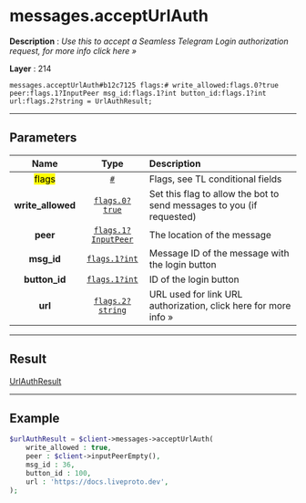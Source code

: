 # messages.acceptUrlAuth

**Description** : *Use this to accept a Seamless Telegram Login authorization request, for more info click here &raquo;*

**Layer** : 214

```tl
messages.acceptUrlAuth#b12c7125 flags:# write_allowed:flags.0?true peer:flags.1?InputPeer msg_id:flags.1?int button_id:flags.1?int url:flags.2?string = UrlAuthResult;
```

---

## Parameters

| Name | Type | Description |
| :---: | :---: | :--- |
| <mark>flags</mark> | [`#`](type/#) | Flags, see TL conditional fields |
| **write_allowed** | [`flags.0?true`](type/true) | Set this flag to allow the bot to send messages to you (if requested) |
| **peer** | [`flags.1?InputPeer`](type/InputPeer) | The location of the message |
| **msg_id** | [`flags.1?int`](type/int) | Message ID of the message with the login button |
| **button_id** | [`flags.1?int`](type/int) | ID of the login button |
| **url** | [`flags.2?string`](type/string) | URL used for link URL authorization, click here for more info » |

---

## Result

[UrlAuthResult](type/UrlAuthResult)

---

## Example

```php
$urlAuthResult = $client->messages->acceptUrlAuth(
	write_allowed : true,
	peer : $client->inputPeerEmpty(),
	msg_id : 36,
	button_id : 100,
	url : 'https://docs.liveproto.dev',
);
```